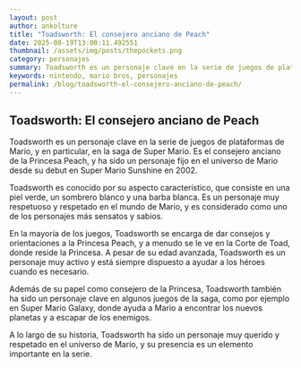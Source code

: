 ```yaml
--- 
layout: post 
author: ankolture 
title: "Toadsworth: El consejero anciano de Peach"
date: 2025-08-19T13:00:11.492551 
thumbnail: /assets/img/posts/thepockets.png
category: personajes 
summary: Toadsworth es un personaje clave en la serie de juegos de plataformas de Mario, y en particular, en la saga de Super Mario. Es el consejero anciano de...
keywords: nintendo, mario bros, personajes 
permalink: /blog/toadsworth-el-consejero-anciano-de-peach/ 
--- 
```


## Toadsworth: El consejero anciano de Peach

Toadsworth es un personaje clave en la serie de juegos de plataformas de Mario, y en particular, en la saga de Super Mario. Es el consejero anciano de la Princesa Peach, y ha sido un personaje fijo en el universo de Mario desde su debut en Super Mario Sunshine en 2002.

Toadsworth es conocido por su aspecto característico, que consiste en una piel verde, un sombrero blanco y una barba blanca. Es un personaje muy respetuoso y respetado en el mundo de Mario, y es considerado como uno de los personajes más sensatos y sabios.

En la mayoría de los juegos, Toadsworth se encarga de dar consejos y orientaciones a la Princesa Peach, y a menudo se le ve en la Corte de Toad, donde reside la Princesa. A pesar de su edad avanzada, Toadsworth es un personaje muy activo y está siempre dispuesto a ayudar a los héroes cuando es necesario.

Además de su papel como consejero de la Princesa, Toadsworth también ha sido un personaje clave en algunos juegos de la saga, como por ejemplo en Super Mario Galaxy, donde ayuda a Mario a encontrar los nuevos planetas y a escapar de los enemigos.

A lo largo de su historia, Toadsworth ha sido un personaje muy querido y respetado en el universo de Mario, y su presencia es un elemento importante en la serie.
